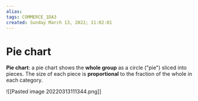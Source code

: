 ```yaml
---
alias: 
tags: COMMERCE_1DA3
created: Sunday March 13, 2022; 11:02:01 
---
```

# Pie chart
**Pie chart**: a pie chart shows the **whole group** as a circle ("pie") sliced into pieces. The size of each piece is **proportional** to the fraction of the whole in each category.

![[Pasted image 20220313111344.png]]